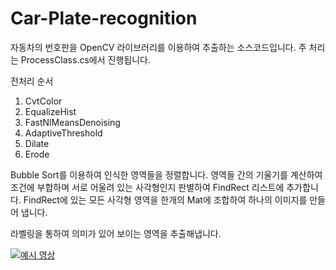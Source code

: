# Car-Plate-recognition

자동차의 번호판을 OpenCV 라이브러리를 이용하여 추출하는 소스코드입니다.
주 처리는 ProcessClass.cs에서 진행됩니다.


전처리 순서
1. CvtColor
2. EqualizeHist
3. FastNlMeansDenoising
4. AdaptiveThreshold
5. Dilate
6. Erode

Bubble Sort를 이용하여 인식한 영역들을 정렬합니다.
영역들 간의 기울기를 계산하여 조건에 부합하며 서로 어울려 있는 사각형인지 판별하여 FindRect 리스트에 추가합니다.
FindRect에 있는 모든 사각형 영역을 한개의 Mat에 조합하여 하나의 이미지를 만들어 냅니다.

라벨링을 통하여 의미가 있어 보이는 영역을 추출해냅니다.


[![예시 영상](https://img.youtube.com/vi/3HVkX4Ns6ik/0.jpg)](https://www.youtube.com/watch?v=3HVkX4Ns6ik)
